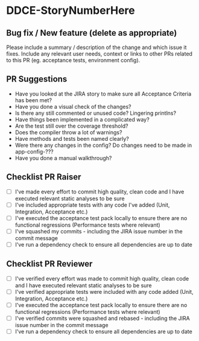 # DDCE-StoryNumberHere

## Bug fix / New feature (delete as appropriate)

Please include a summary / description of the change and which issue it fixes.  Include any relevant user needs, context or links to other PRs related to this PR (eg. acceptance tests, environment config).

## PR Suggestions
- Have you looked at the JIRA story to make sure all Acceptance Criteria has been met?
- Have you done a visual check of the changes?
- Is there any still commented or unused code? Lingering printlns?
- Have things been implemented in a complicated way?
- Are the test still over the coverage threshold?
- Does the compiler throw a lot of warnings?
- Have methods and tests been named clearly?
- Were there any changes in the config? Do changes need to be made in app-config-???
- Have you done a manual walkthrough?


## Checklist PR Raiser
 - [ ]  I've made every effort to commit high quality, clean code and I have executed relevant static analyses to be sure
 - [ ]  I've included appropriate tests with any code I've added (Unit, Integration, Acceptance etc.)
 - [ ]  I've executed the acceptance test pack locally to ensure there are no functional regressions (Performance tests where relevant)
 - [ ]  I've squashed my commits - including the JIRA issue number in the commit message
 - [ ]  I've run a dependency check to ensure all dependencies are up to date

## Checklist PR Reviewer
 - [ ]  I've verified every effort was made to commit high quality, clean code and I have executed relevant static analyses to be sure
 - [ ]  I've verified appropriate tests were included with any code added (Unit, Integration, Acceptance etc.)
 - [ ]  I've executed the acceptance test pack locally to ensure there are no functional regressions (Performance tests where relevant)
 - [ ]  I've verified commits were squashed and rebased - including the JIRA issue number in the commit message
 - [ ]  I've run a dependency check to ensure all dependencies are up to date
